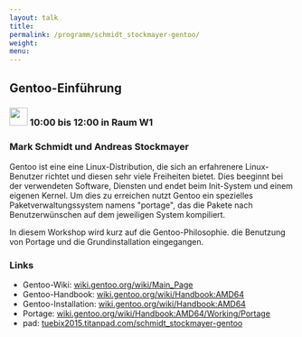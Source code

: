```yaml
---
layout: talk
title:
permalink: /programm/schmidt_stockmayer-gentoo/
weight: 
menu:
---
```

## Gentoo-Einführung

### <img height = "32" src="../../images/workshop.svg"> 10:00 bis 12:00 in Raum W1

### Mark&nbsp;Schmidt&nbsp;und&nbsp;Andreas&nbsp;Stockmayer

Gentoo ist eine eine Linux-Distribution, die sich an erfahrenere Linux-Benutzer richtet und diesen sehr viele Freiheiten bietet.
Dies beeginnt bei der verwendeten Software, Diensten und endet beim Init-System und einem eigenen Kernel.
Um dies zu erreichen nutzt Gentoo ein spezielles Paketverwaltungssystem namens "portage", das die Pakete nach Benutzerwünschen auf dem jeweiligen System kompiliert.

In diesem Workshop wird kurz auf die Gentoo-Philosophie. die Benutzung von Portage und die Grundinstallation eingegangen.

### Links

- Gentoo-Wiki:&nbsp;<a href="https://wiki.gentoo.org/wiki/Main_Page" target="_blank">wiki.gentoo.org/wiki/Main_Page</a>
- Gentoo-Handbook:&nbsp;<a href="https://wiki.gentoo.org/wiki/Handbook:AMD64" target="_blank">wiki.gentoo.org/wiki/Handbook:AMD64</a>
- Gentoo-Installation:&nbsp;<a href="https://wiki.gentoo.org/wiki/Handbook:AMD64" target="_blank">wiki.gentoo.org/wiki/Handbook:AMD64</a>
- Portage:&nbsp;<a href="https://wiki.gentoo.org/wiki/Handbook:AMD64/Working/Portage" target="_blank">wiki.gentoo.org/wiki/Handbook:AMD64/Working/Portage</a>
- pad: <a href="https://tuebix2015.titanpad.com/schmidt_stockmayer-gentoo" target="_blank">tuebix2015.titanpad.com/schmidt_stockmayer-gentoo</a>
